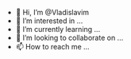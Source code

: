 - 👋 Hi, I’m @Vladislavim
- 👀 I’m interested in ...
- 🌱 I’m currently learning ...
- 💞️ I’m looking to collaborate on ...
- 📫 How to reach me ...

<!---
Vladislavim/Vladislavim is a ✨ special ✨ repository because its `README.md` (this file) appears on your GitHub profile.
You can click the Preview link to take a look at your changes.
--->

